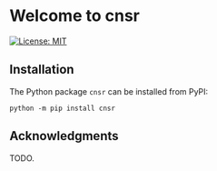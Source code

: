# Welcome to cnsr

[![License: MIT](https://img.shields.io/badge/License-MIT-yellow.svg)](https://opensource.org/licenses/MIT)

## Installation

The Python package `cnsr` can be installed from PyPI:

```
python -m pip install cnsr
```

## Acknowledgments

TODO.
